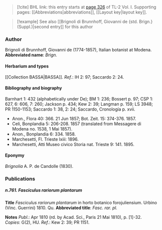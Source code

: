> [!cite] BHL link: this entry starts at [page 326](https://www.biodiversitylibrary.org/page/33120457) of TL-2 Vol. I.
> Supporting pages: [[Abbreviations|abbreviations]], [[Layout key|layout key]].

> [!example] See also [[Brignoli di Brunnhoff, Giovanni de {std. Brign.} (Suppl.)|second entry]] for this author

### Author

Brignoli di Brunnhoff, Giovanni de (1774-1857), Italian botanist at Modena. 
**Abbreviated name**: *Brign.*

#### Herbarium and types

[[Collection BASSA|BASSA]].
*Ref*.: IH 2: 97; Saccardo 2: 24.

#### Bibliography and biography

Barnhart 1: 432 (alphabetically under De); BM 1: 236; Bossert p. 97; CSP 1: 627, 6: 606, 7: 260; Jackson p. 434; Kew 2: 39; Langman p. 159; LS 3948; PR 1150-1153; Saccardo 1: 38, 2: 24; Saccardo, Cronología p. xvii.
- Anon., Flora 40: 366. 21 Jun 1857; Bot. Zeit. 15: 374-376. 1857.
- Celi, Bonplandia 5: 206-208. 1857 (translated from Messagere di Modena no. 1538, 1 Mai 1857).
- Anon., Bonplandia 6: 334. 1858.
- Marchesetti, Fl. Trieste lxiii: 1896.
- Marchesetti, Atti Museo civico Storia nat. Trieste 9: 141. 1895.

#### Eponymy

*Brignolia* A. P. de Candolle (1830).

### Publications

##### n.761. Fasciculus rariorum plantarum

**Title**
*Fasciculus rariorum plantarum* in horto botanico forojuliensium. Urbino (Vinc. Guerrini) 1810. Qu.
**Abbreviated title**: *Fasc. rar. pl.*

**Notes**
*Publ*.: Apr 1810 (rd. by Acad. Sci., Paris 21 Mai 1810), p. \[1\]-32. *Copies*: G(2), HU.
*Ref*.: Kew 2: 39; PR 1151.

